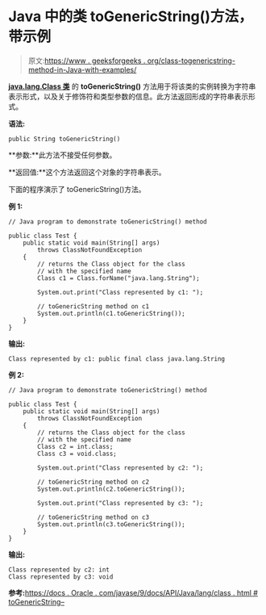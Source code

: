 # Java 中的类 toGenericString()方法，带示例

> 原文:[https://www . geeksforgeeks . org/class-togenericstring-method-in-Java-with-examples/](https://www.geeksforgeeks.org/class-togenericstring-method-in-java-with-examples/)

**[java.lang.Class 类](https://www.geeksforgeeks.org/java-lang-class-class-java-set-1/)** 的 **toGenericString()** 方法用于将该类的实例转换为字符串表示形式，以及关于修饰符和类型参数的信息。此方法返回形成的字符串表示形式。

**语法:**

```
public String toGenericString()

```

**参数:**此方法不接受任何参数。

**返回值:**这个方法返回这个对象的字符串表示。

下面的程序演示了 toGenericString()方法。

**例 1:**

```
// Java program to demonstrate toGenericString() method

public class Test {
    public static void main(String[] args)
        throws ClassNotFoundException
    {
        // returns the Class object for the class
        // with the specified name
        Class c1 = Class.forName("java.lang.String");

        System.out.print("Class represented by c1: ");

        // toGenericString method on c1
        System.out.println(c1.toGenericString());
    }
}
```

**输出:**

```
Class represented by c1: public final class java.lang.String

```

**例 2:**

```
// Java program to demonstrate toGenericString() method

public class Test {
    public static void main(String[] args)
        throws ClassNotFoundException
    {
        // returns the Class object for the class
        // with the specified name
        Class c2 = int.class;
        Class c3 = void.class;

        System.out.print("Class represented by c2: ");

        // toGenericString method on c2
        System.out.println(c2.toGenericString());

        System.out.print("Class represented by c3: ");

        // toGenericString method on c3
        System.out.println(c3.toGenericString());
    }
}
```

**输出:**

```
Class represented by c2: int
Class represented by c3: void

```

**参考:**[https://docs . Oracle . com/javase/9/docs/API/Java/lang/class . html # toGenericString–](https://docs.oracle.com/javase/9/docs/api/java/lang/Class.html#toGenericString--)